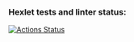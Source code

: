 ### Hexlet tests and linter status:
[![Actions Status](https://github.com/olegmarlat/python-project-52/actions/workflows/hexlet-check.yml/badge.svg)](https://github.com/olegmarlat/python-project-52/actions)